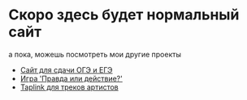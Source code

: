 <link rel="icon" href="https://roso1nik.github.io/artist-cover/favicon.png" />
<link rel="stylesheet" href="https://raw.githubusercontent.com/roso1nik/roso1nik.github.io/main/style.css" />

# Скоро здесь будет нормальный сайт

а пока, можешь посмотреть мои другие проекты

- [Сайт для сдачи ОГЭ и ЕГЭ](https://roso1nik.github.io/gia-site-copy/)
- [Игра 'Правда или действие?'](https://roso1nik.github.io/truth-or-dare/)
- [Taplink для треков артистов](https://roso1nik.github.io/artist-cover/)
